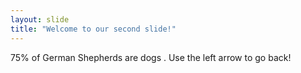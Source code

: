 ```yaml
--- 
layout: slide 
title: "Welcome to our second slide!" 
--- 
```

75% of German Shepherds are dogs .
Use the left arrow to go back! 
 
